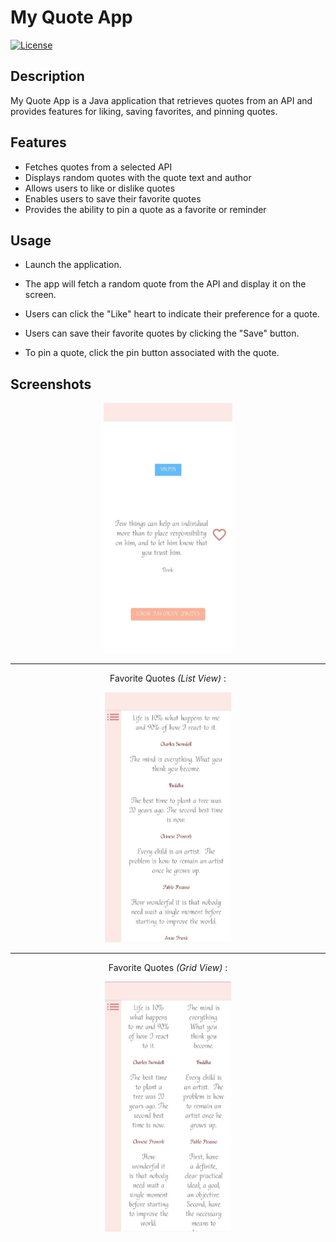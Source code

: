 # My Quote App

[![License](https://img.shields.io/badge/license-MIT-blue.svg)](https://opensource.org/licenses/MIT)

## Description

My Quote App is a Java application that retrieves quotes from an API and provides features for liking, saving favorites, and pinning quotes.

## Features

- Fetches quotes from a selected API
- Displays random quotes with the quote text and author
- Allows users to like or dislike quotes
- Enables users to save their favorite quotes
- Provides the ability to pin a quote as a favorite or reminder

## Usage
- Launch the application.

- The app will fetch a random quote from the API and display it on the screen.

- Users can click the "Like" heart to indicate their preference for a quote.

- Users can save their favorite quotes by clicking the "Save" button.

- To pin a quote, click the pin button associated with the quote.



## Screenshots
<div align="center">




<img src="screeshot/appscreen2.jpeg" alt="Alt Text"  height="400">


___

Favorite Quotes *(List View)* : 

<img src="screeshot/appscreen1.jpeg" alt="Alt Text"  height="400">


___

Favorite Quotes *(Grid View)* : 

<img src="screeshot/appscreen3.jpeg" alt="Alt Text"  height="400">
</div>

